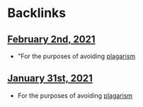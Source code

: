 
# Backlinks
## [February 2nd, 2021](<February 2nd, 2021.md>)
- "For the purposes of avoiding [plagarism](<plagarism.md>)

## [January 31st, 2021](<January 31st, 2021.md>)
- For the purposes of avoiding [plagarism](<plagarism.md>)

